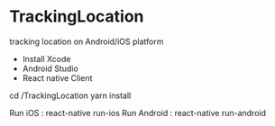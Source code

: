 # TrackingLocation
tracking location on Android/iOS platform

- Install Xcode
- Android Studio
- React native Client

cd /TrackingLocation
yarn install


Run iOS : react-native run-ios
Run Android : react-native run-android


